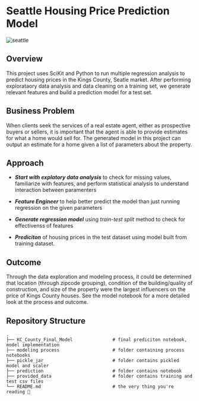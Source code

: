# Seattle Housing Price Prediction Model
![seattle](https://seattlemag.com/sites/default/files/field/image/cityliving.jpg)

## Overview

This project uses SciKit and Python to run multiple regression analysis to predict housing prices in the Kings County, Seatle market. After performing explorataory data analysis and data cleaning on a training set, we generate relevant features and build a prediction model for a test set.

## Business Problem
When clients seek the services of a real estate agent, either as prospective buyers or sellers, it is important that the agent is able to provide estimates for what a home would sell for. The generated model in this project can output an estimate for a home given a list of parameters about the property.

## Approach
- ***Start with explatory data analysis*** to check for missing values, familiarize with features, and perform statistical analysis to understand interaction between paramenters

- ***Feature Engineer*** to help better predict the model than just running regression on the given parameters

- ***Generate regression model*** using *train-test split* method to check for effectivenss of features

- ***Prediciton*** of housing prices in the test dataset using model built from training dataset. 

## Outcome
Through the data exploration and modeling process, it could be determined that location (through zipcode grouping), condition of the building/quality of construction, and size of the property were the largest influencers on the price of Kings County houses. See the model notebook for a more detailed look at the process and outcome.

## Repository Structure
    .
    ├── KC_County_Final_Model               # final prediciton notebook, model implementation
    ├── modeling process                    # folder containing process notebooks
    ├── pickle_jar                          # folder contains pickled model and scaler 
    ├── prediction                          # folder contains notebook 
    ├── provided_data                       # folder contains training and test csv files 
    └── README.md                           # the very thing you're reading 👀 

